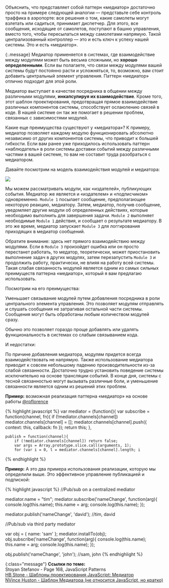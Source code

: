 <!-- ### Паттерн «Медиатор» -->

Объяснить, что представляет собой паттерн «медиатор» достаточно просто на примере
следующей аналогии — представьте себе контроль траффика в аэропорте: все решения
о том, какие самолеты могут взлетать или садиться, принимает диспетчер. Для этого,
все сообщения, исходящие от самолетов, поступают в башню управления, вместо того,
чтобы пересылаться между самолетами напрямую. Такой централизованный контроллер —
это и есть ключ к успеху нашей системы. Это и есть «медиатор».

{:.message}
Медиатор применяется в системах, где взаимодействие между модулями может быть
весьма сложными, но **хорошо определенными**. Если вы полагаете,
что связи между модулями вашей системы будут постоянно расти и усложняться, то, 
возможно, вам стоит добавить центральный элемент управления. Паттерн «медиатор»
отлично подходит для этой роли.

Медиатор выступает в качестве посредника в общении между различными модулями,
**инкапсулируя их взаимодействие**. Кроме того, этот шаблон проектирования,
предотвращая прямое взаимодействие различных компонентов системы, способствует
ослаюлению связей в коде. В нашей системе он так же помогает в решении проблем,
связанных с зависимостями модулей.

Какие еще преимущества существуют у «медиатора»? К примеру, медиатор позволяет
каждому модулю функционировать абсолютно независимо от других компонентов системы,
что приводит к большей гибкости. Если вам ранее уже приходилось использовать
паттерн «наблюдатель» в роли системы доставки событий между различными частями
в вашей системе, то вам не составит труда разобраться с медиатором.

Давайте посмотрим на модель взаимодействия модулей и медиатора:

![][7]

Мы можем рассматривать модули, как «издателей», публикующих события. Медиатор же
является и «издателем» и «подписчиком» одновременно. `Module 1` посылает
сообщение, предполагающее некоторую реакцию, медиатору. Затем, медиатор, получив
сообщение, уведомляет другие модули об определенных действиях, которые необходимо
выполнить для завершения задачи. `Module 2` выполняет необходимые `Module 1`
действия, и сообщает о результате медиатору. В это же время, медиатор запускает
`Module 3` для логгирования приходящих в медиатор сообщений. 

Обратите внимание: здесь нет прямого взаимодействию между модулями. Если
в `Module 3` произойдет ошибка или он просто перестанет работать, то медатор,
теоретически, может приостановить выполнение задач в других модулях, затем
перезапустить `Module 3` и продолжить работу, практически, не влияя на работу
всей системы. Такая слабая связанность модулей является одним из самых
сильных преимуществ паттерна «медиатор», который я вам предлагаю использовать.

Посмотрим на его преимущества:

Уменьшает связывание модулей путем добавления посредника в роли центрального
элемента управления. Это позволяет модулям отправлять и слушать сообщения
не затрагивая остальной части системы. Сообщения могут быть обработаны любым
количеством модулей сразу. 

Обычно это позволяет гораздо проще добавлять или удалять функциональность
в системах со слабым связыванием кода.

И недостатки:

По причине добавления медиатора, модулям придется всегда взаимодействовать
не напрямую. Также использование медиатора приводит к совсем небольшому падению
производительности из-за слабой связанности. Достаточно трудно установить
поведение системы исключительно на основе трансляции событий. В конце дня, 
системы с тесной связанностью могут вызывать различные боли, и уменьшение
связанности является одним из решений этих проблем.


**Пример:** возможная реализация паттерна «медиатор» на основе работы [@rpflorence][8]

{% highlight javascript %}
var mediator = (function(){
    var subscribe = function(channel, fn){
        if (!mediator.channels[channel]) mediator.channels[channel] = [];
        mediator.channels[channel].push({ context: this, callback: fn });
        return this;
    },

    publish = function(channel){
        if (!mediator.channels[channel]) return false;
        var args = Array.prototype.slice.call(arguments, 1);
        for (var i = 0, l = mediator.channels[channel].length; i 
{% endhighlight %}


**Пример:** А это два примера использования реализации, которую мы определили
выше. Это эффективное управление публикацией и подпиской:

{% highlight javascript %}
//Pub/sub on a centralized mediator

mediator.name = "tim";
mediator.subscribe('nameChange', function(arg){
    console.log(this.name);
    this.name = arg;
    console.log(this.name);
});

mediator.publish('nameChange', 'david'); //tim, david


//Pub/sub via third party mediator

var obj = { name: 'sam' };
mediator.installTo(obj);
obj.subscribe('nameChange', function(arg){
    console.log(this.name);
    this.name = arg;
    console.log(this.name);
});

obj.publish('nameChange', 'john'); //sam, john
{% endhighlight %}

{:class="message"}
**Ссылки по теме:**  
Stoyan Stefanov - Page 168, JavaScript Patterns  
[HB Stone - Шаблоны проектирования JavaScript: Медиатор][1]  
[NVince Huston - Шаблон Медиатора (не относится JavaScript, но кратко)][2]  


[1]: http://arguments.callee.info/2009/05/18/javascript-design-patterns--mediator/
[2]: http://www.vincehuston.org/dp/mediator.html

[7]: /assets/img/chart4a.jpg
[8]: https://github.com/rpflorence
